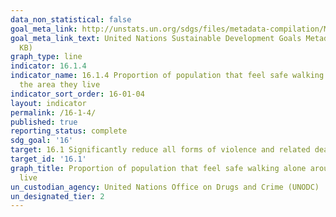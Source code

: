 ```yaml
---
data_non_statistical: false
goal_meta_link: http://unstats.un.org/sdgs/files/metadata-compilation/Metadata-Goal-16.pdf
goal_meta_link_text: United Nations Sustainable Development Goals Metadata (PDF 213
  KB)
graph_type: line
indicator: 16.1.4
indicator_name: 16.1.4 Proportion of population that feel safe walking alone around
  the area they live
indicator_sort_order: 16-01-04
layout: indicator
permalink: /16-1-4/
published: true
reporting_status: complete
sdg_goal: '16'
target: 16.1 Significantly reduce all forms of violence and related death rates everywhere
target_id: '16.1'
graph_title: Proportion of population that feel safe walking alone around the area they
  live
un_custodian_agency: United Nations Office on Drugs and Crime (UNODC)
un_designated_tier: 2
---
```

